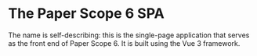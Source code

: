 # The Paper Scope 6 SPA

The name is self-describing: this is the single-page application that
serves as the front end of Paper Scope 6. It is built using the Vue 3
framework.
